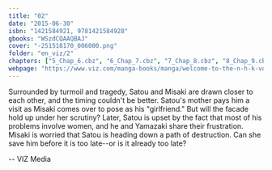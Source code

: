 ```yaml
---
title: "02"
date: "2015-06-30"
isbn: "1421584921, 9781421584928"
gbooks: "WSzdCQAAQBAJ"
cover: "-251518170_006000.png"
folder: "en_viz/2"
chapters: ["5_Chap_6.cbz", "6_Chap_7.cbz", "7_Chap_8.cbz", "8_Chap_9.cbz", "9_Chap_10.cbz"]
webpage: "https://www.viz.com/manga-books/manga/welcome-to-the-n-h-k-volume-2/product/4626"
---
```


<p>Surrounded by turmoil and tragedy, Satou and Misaki are drawn closer to each other, and the timing couldn't be better. Satou's mother pays him a visit as Misaki comes over to pose as his "girlfriend." But will the facade hold up under her scrutiny? Later, Satou is upset by the fact that most of his problems involve women, and he and Yamazaki share their frustration. Misaki is worried that Satou is heading down a path of destruction. Can she save him before it is too late--or is it already too late?</p> -- VIZ Media
